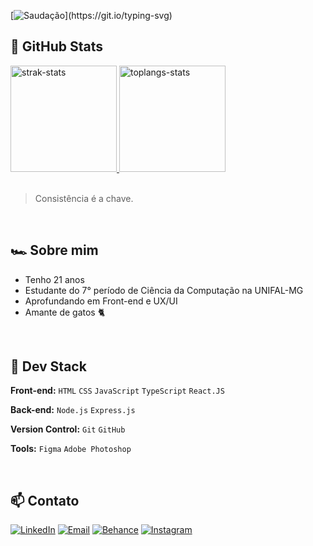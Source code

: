 
<!-- I made it on https://readme-typing-svg.demolab.com/demo/ -->
[![Saudação](https://readme-typing-svg.demolab.com?font=Poppins&weight=700&size=26&duration=3000&pause=2000&random=false&width=435&lines=Ol%C3%A1%2C+sou+o+Ryan!)](https://git.io/typing-svg)

## 💫 GitHub Stats

<!-- I got this cards in https://github.com/anuraghazra/github-readme-stats --> 
<a href="#">
    <img alt="strak-stats" height="170em" src="https://github-readme-streak-stats.herokuapp.com/?user=ryanpanta&theme=omni&hide_border=true&theme=react" /> 
    <img alt="toplangs-stats" height="170em" src="https://github-readme-stats.vercel.app/api/top-langs/?username=ryanpanta&layout=compact&hide_border=true&theme=react" />    
</a>

<br>
<br>

> Consistência é a chave.

<br>

## 🏎 Sobre mim
    
- Tenho 21 anos                                                                       
- Estudante do 7° período de Ciência da Computação na UNIFAL-MG
- Aprofundando em Front-end e UX/UI                                                 
- Amante de gatos 🐈

<br>

## 🚀 Dev Stack
    
**Front-end:** `HTML` `CSS` `JavaScript` `TypeScript` `React.JS`   

**Back-end:** `Node.js` `Express.js` 

**Version Control:** `Git` `GitHub`

**Tools:** `Figma` `Adobe Photoshop`   

<br>

## 📫 Contato
 
<!-- Badges from https://dev.to/envoy_/150-badges-for-github-pnk -->

[![LinkedIn](https://img.shields.io/badge/LinkedIn-0077B5?style=for-the-badge&logo=linkedin&logoColor=white "LinkedIn")](https://www.linkedin.com/in/ryanrodrigves)
[![Email](https://img.shields.io/badge/Gmail-D14836?style=for-the-badge&logo=gmail&logoColor=white "Email")](mailto:ryan.rodrigues62@outlook.com)
[![Behance](https://img.shields.io/badge/-Behance-blue?style=for-the-badge&logo=behance&logoColor=white)](https://www.behance.net/ryanrodrigues9)
[![Instagram](https://img.shields.io/badge/Instagram-E4405F?style=for-the-badge&logo=instagram&logoColor=white)](https://www.instagram.com/ryanrodrigves/)

<!--
**ryanpanta/ryanpanta** is a ✨ _special_ ✨ repository because its `README.md` (this file) appears on your GitHub profile.

Here are some ideas to get you started:

- 🔭 I’m currently working on ...
- 🌱 I’m currently learning ...
- 👯 I’m looking to collaborate on ...
- 🤔 I’m looking for help with ...
- 💬 Ask me about ...
- 📫 How to reach me: ...
- 😄 Pronouns: ...
- ⚡ Fun fact: ...
-->

